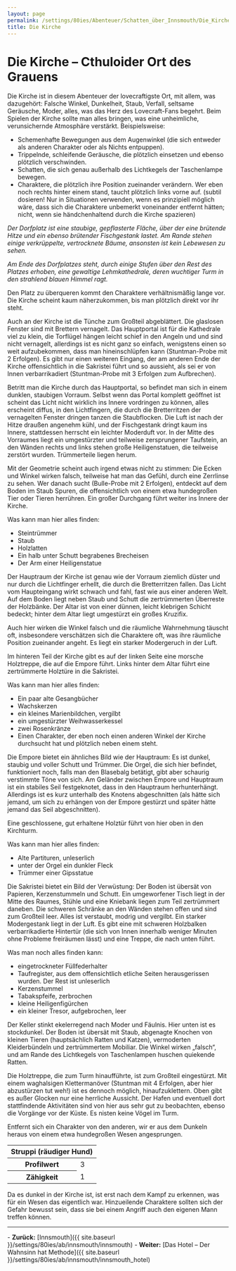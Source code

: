 ```yaml
---
layout: page
permalink: /settings/80ies/Abenteuer/Schatten_über_Innsmouth/Die_Kirche
title: Die Kirche
---
```


# Die Kirche &ndash; Cthuloider Ort des Grauens

Die Kirche ist in diesem Abenteuer der lovecraftigste Ort, mit allem, was dazugehört: Falsche Winkel, Dunkelheit, Staub, Verfall, seltsame Geräusche, Moder, alles, was das Herz des Lovecraft-Fans begehrt. Beim Spielen der Kirche sollte man alles bringen, was eine unheimliche, verunsichernde Atmosphäre verstärkt. Beispielsweise:

- Schemenhafte Bewegungen aus dem Augenwinkel (die sich entweder als anderen Charakter oder als Nichts entpuppen).
- Trippelnde, schleifende Geräusche, die plötzlich einsetzen und ebenso plötzlich verschwinden.
- Schatten, die sich genau außerhalb des Lichtkegels der Taschenlampe bewegen.
- Charaktere, die plötzlich ihre Position zueinander verändern. Wer eben noch rechts hinter einem stand, taucht plötzlich links vorne auf. (subtil dosieren! Nur in Situationen verwenden, wenn es prinzipiell möglich wäre, dass sich die Charaktere unbemerkt voneinander entfernt hätten; nicht, wenn sie händchenhaltend durch die Kirche spazieren)

<em>Der Dorfplatz ist eine staubige, gepflasterte Fläche, über der eine brütende Hitze und ein ebenso brütender Fischgestank lastet. Am Rande stehen einige verkrüppelte, vertrocknete Bäume, ansonsten ist kein Lebewesen zu sehen.</em>

<em>Am Ende des Dorfplatzes steht, durch einige Stufen über den Rest des Platzes erhoben, eine gewaltige Lehmkathedrale, deren wuchtiger Turm in den strahlend blauen Himmel ragt.</em>

Den Platz zu überqueren kommt den Charaktere verhältnismäßig lange vor. Die Kirche scheint kaum näherzukommen, bis man plötzlich direkt vor ihr steht.

Auch an der Kirche ist die Tünche zum Großteil abgeblättert. Die glaslosen Fenster sind mit Brettern vernagelt. Das Hauptportal ist für die Kathedrale viel zu klein, die Torflügel hängen leicht schief in den Angeln und und sind nicht vernagelt, allerdings ist es nicht ganz so einfach, wenigstens einen so weit aufzubekommen, dass man hineinschlüpfen kann (Stuntman-Probe mit 2 Erfolgen). Es gibt nur einen weiteren Eingang, der am anderen Ende der Kirche offensichtlich in die Sakristei führt und so aussieht, als sei er von Innen verbarrikadiert (Stuntman-Probe mit 3 Erfolgen zum Aufbrechen).

Betritt man die Kirche durch das Hauptportal, so befindet man sich in einem dunklen, staubigen Vorraum. Selbst wenn das Portal komplett geöffnet ist scheint das Licht nicht wirklich ins Innere vordringen zu können, alles erscheint diffus, in den Lichtfingern, die durch die Bretterritzen der vernagelten Fenster dringen tanzen die Staubflocken. Die Luft ist nach der Hitze draußen angenehm kühl, und der Fischgestank dringt kaum ins Innere, stattdessen herrscht ein leichter Moderduft vor. In der Mitte des Vorraumes liegt ein umgestürzter und teilweise zersprungener Taufstein, an den Wänden rechts und links stehen große Heiligenstatuen, die teilweise zerstört wurden. Trümmerteile liegen herum.

Mit der Geometrie scheint auch irgend etwas nicht zu stimmen: Die Ecken und Winkel wirken falsch, teilweise hat man das Gefühl, durch eine Zerrlinse zu sehen. Wer danach sucht (Bulle-Probe mit 2 Erfolgen), entdeckt auf dem Boden im Staub Spuren, die offensichtlich von einem etwa hundegroßen Tier oder Tieren herrühren. Ein großer Durchgang führt weiter ins Innere der Kirche.

Was kann man hier alles finden:

- Steintrümmer
- Staub
- Holzlatten
- Ein halb unter Schutt begrabenes Brecheisen
- Der Arm einer Heiligenstatue

Der Hauptraum der Kirche ist genau wie der Vorraum ziemlich düster und nur durch die Lichtfinger erhellt, die durch die Bretterritzen fallen. Das Licht vom Haupteingang wirkt schwach und fahl, fast wie aus einer anderen Welt. Auf dem Boden liegt neben Staub und Schutt die zertrümmerten Überreste der Holzbänke. Der Altar ist von einer dünnen, leicht klebrigen Schicht bedeckt; hinter dem Altar liegt umgestürzt ein großes Kruzifix.

Auch hier wirken die Winkel falsch und die räumliche Wahrnehmung täuscht oft, insbesondere verschätzen sich die Charaktere oft, was ihre räumliche Position zueinander angeht. Es liegt ein starker Modergeruch in der Luft.

Im hinteren Teil der Kirche gibt es auf der linken Seite eine morsche Holztreppe, die auf die Empore führt. Links hinter dem Altar führt eine zertrümmerte Holztüre in die Sakristei.

Was kann man hier alles finden:

- Ein paar alte Gesangbücher
- Wachskerzen
- ein kleines Marienbildchen, vergilbt
- ein umgestürzter Weihwasserkessel
- zwei Rosenkränze
- Einen Charakter, der eben noch einen anderen Winkel der Kirche durchsucht hat und plötzlich neben einem steht.

Die Empore bietet ein ähnliches Bild wie der Hauptraum: Es ist dunkel, staubig und voller Schutt und Trümmer. Die Orgel, die sich hier befindet, funktioniert noch, falls man den Blasebalg betätigt, gibt aber schaurig verstimmte Töne von sich. Am Geländer zwischen Empore und Hauptraum ist ein stabiles Seil festgeknotet, dass in den Hauptraum herhunterhängt. Allerdings ist es kurz unterhalb des Knotens abgeschnitten (als hätte sich jemand, um sich zu erhängen von der Empore gestürzt und später hätte jemand das Seil abgeschnitten).

Eine geschlossene, gut erhaltene Holztür führt von hier oben in den Kirchturm.

Was kann man hier alles finden:

- Alte Partituren, unleserlich
- unter der Orgel ein dunkler Fleck
- Trümmer einer Gipsstatue

Die Sakristei bietet ein Bild der Verwüstung: Der Boden ist übersät von Papieren, Kerzenstummeln und Schutt. Ein umgeworfener Tisch liegt in der Mitte des Raumes, Stühle und eine Kniebank liegen zum Teil zertrümmert daneben. Die schweren Schränke an den Wänden stehen offen und sind zum Großteil leer. Alles ist verstaubt, modrig und vergilbt. Ein starker Modergestank liegt in der Luft. Es gibt eine mit schweren Holzbalken verbarrikadierte Hintertür (die sich von Innen innerhalb weniger Minuten ohne Probleme freiräumen lässt) und eine Treppe, die nach unten führt.

Was man noch alles finden kann:

- eingetrockneter Füllfederhalter
- Taufregister, aus dem offensichtlich etliche Seiten herausgerissen wurden. Der Rest ist unleserlich
- Kerzenstummel
- Tabakspfeife, zerbrochen
- kleine Heiligenfigürchen
- ein kleiner Tresor, aufgebrochen, leer

Der Keller stinkt ekelerregend nach Moder und Fäulnis. Hier unten ist es stockdunkel. Der Boden ist übersät mit Staub, abgenagte Knochen von kleinen Tieren (hauptsächlich Ratten und Katzen), vermoderten Kleiderbündeln und zertrümmertem Mobiliar. Die Winkel wirken &bdquo;falsch&ldquo;, und am Rande des Lichtkegels von Taschenlampen huschen quiekende Ratten.

Die Holztreppe, die zum Turm hinaufführte, ist zum Großteil eingestürzt. Mit einem waghalsigen Klettermanöver (Stuntman mit 4 Erfolgen, aber hier abzustürzen tut weh!) ist es dennoch möglich, hinaufzuklettern. Oben gibt es außer Glocken nur eine herrliche Aussicht. Der Hafen und eventuell dort stattfindende Aktivitäten sind von hier aus sehr gut zu beobachten, ebenso die Vorgänge vor der Küste. Es nisten keine Vögel im Turm.

Entfernt sich ein Charakter von den anderen, wir er aus dem Dunkeln heraus von einem etwa hundegroßen Wesen angesprungen.

<table>
<thead>
<tr><th colspan="2">Struppi (räudiger Hund)</th></tr>
</thead>
<tbody>
<tr><th>Profilwert</th><td>3</td></tr>
<tr><th>Zähigkeit</th><td>1</td></tr>
</tbody>
</table>
Da es dunkel in der Kirche ist, ist erst nach dem Kampf zu erkennen, was für ein Wesen das eigentlich war. Hinzueilende Charaktere sollten sich der Gefahr bewusst sein, dass sie bei einem Angriff auch den eigenen Mann treffen können.


<hr/>
- <strong>Zurück:</strong> [Innsmouth]({{ site.baseurl }}/settings/80ies/ab/innsmouth/innsmouth)
- <strong>Weiter:</strong> [Das Hotel &ndash; Der Wahnsinn hat Methode]({{ site.baseurl }}/settings/80ies/ab/innsmouth/innsmouth_hotel)

